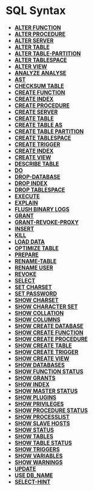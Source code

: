 # SQL Syntax<a name="EN-US_TOPIC_0289900416"></a>

-   **[ALTER FUNCTION](dolphin-alter-function.md)** 
-   **[ALTER PROCEDURE](dolphin-alter-procedure.md)** 
-   **[ALTER SERVER](dolphin-alter-server.md)** 
-   **[ALTER TABLE](dolphin-alter-table.md)** 
-   **[ALTER TABLE-PARTITION](dolphin-alter-table-partition.md)** 
-   **[ALTER TABLESPACE](dolphin-alter-tablespace.md)** 
-   **[ALTER VIEW](dolphin-alter-view.md)** 
-   **[ANALYZE ANALYSE](dolphin-analyze-analyse.md)** 
-   **[AST](dolphin-ast.md)** 
-   **[CHECKSUM TABLE](dolphin-checksum-table.md)** 
-   **[CREATE FUNCTION](dolphin-create-function.md)** 
-   **[CREATE INDEX](dolphin-create-index.md)** 
-   **[CREATE PROCEDURE](dolphin-create-procedure.md)** 
-   **[CREATE SERVER](dolphin-create-server.md)** 
-   **[CREATE TABLE](dolphin-create-table.md)** 
-   **[CREATE TABLE AS](dolphin-create-table-as.md)** 
-   **[CREATE TABLE PARTITION](dolphin-create-table-partition.md)** 
-   **[CREATE TABLESPACE](dolphin-create-tablespace.md)** 
-   **[CREATE TRIGGER](dolphin-create-trigger.md)** 
-   **[CREATE INDEX](dolphin-create-index.md)** 
-   **[CREATE VIEW](dolphin-create-view.md)** 
-   **[DESCRIBE TABLE](dolphin-describe-table.md)** 
-   **[DO](dolphin-do.md)** 
-   **[DROP-DATABASE](dolphin-drop-database.md)** 
-   **[DROP INDEX](dolphin-drop-index.md)** 
-   **[DROP TABLESPACE](dolphin-drop-tablespace.md)** 
-   **[EXECUTE](dolphin-execute.md)** 
-   **[EXPLAIN](dolphin-explain.md)** 
-   **[FLUSH BINARY LOGS](dolphin-flush-binary-logs.md)** 
-   **[GRANT](dolphin-grant.md)** 
-   **[GRANT-REVOKE-PROXY](dolphin-grant-revoke-proxy.md)** 
-   **[INSERT](dolphin-insert.md)** 
-   **[KILL](dolphin-kill.md)** 
-   **[LOAD DATA](dolphin-load-data.md)** 
-   **[OPTIMIZE TABLE](dolphin-OPTIMIZE-TABLE.md)** 
-   **[PREPARE](dolphin-PREPARE.md)** 
-   **[RENAME-TABLE](dolphin-rename-table.md)** 
-   **[RENAME USER](dolphin-RENAME-USER.md)** 
-   **[REVOKE](dolphin-REVOKE.md)** 
-   **[SELECT](dolphin-SELECT.md)** 
-   **[SET CHARSET](dolphin-SET-CHARSET.md)** 
-   **[SET PASSWORD](dolphin-SET-PASSWORD.md)** 
-   **[SHOW CHARSET](dolphin-show-character-set.md)** 
-   **[SHOW CHARACTER SET](dolphin-show-character-set.md)** 
-   **[SHOW COLLATION](dolphin-show-collation.md)** 
-   **[SHOW COLUMNS](dolphin-show_columns.md)** 
-   **[SHOW CREATE DATABASE](dolphin-show-create-database.md)** 
-   **[SHOW CREATE FUNCTION](dolphin-show-create-function.md)** 
-   **[SHOW CREATE PROCEDURE](dolphin-show-create-procedure.md)** 
-   **[SHOW CREATE TABLE](dolphin-show-create-table.md)** 
-   **[SHOW CREATE TRIGGER](dolphin-show-create-trigger.md)** 
-   **[SHOW CREATE VIEW](dolphin-show-create-view.md)** 
-   **[SHOW DATABASES](dolphin-show-databases.md)** 
-   **[SHOW FUNCTION STATUS](dolphin-show-function-status.md)** 
-   **[SHOW GRANTS](dolphin-show-grants.md)** 
-   **[SHOW INDEX](dolphin-show-index.md)** 
-   **[SHOW MASTER STATUS](dolphin-show-master-status.md)** 
-   **[SHOW PLUGINS](dolphin-show-plugins.md)** 
-   **[SHOW PRIVILEGES](dolphin-show_privileges.md)** 
-   **[SHOW PROCEDURE STATUS](dolphin-show-procedure-status.md)** 
-   **[SHOW PROCESSLIST](dolphin-show-processlist.md)** 
-   **[SHOW SLAVE HOSTS](dolphin-show-slave-hosts.md)** 
-   **[SHOW STATUS](dolphin-show-status.md)** 
-   **[SHOW TABLES](dolphin-show-tables.md)** 
-   **[SHOW TABLE STATUS](dolphin-show-table-status.md)** 
-   **[SHOW TRIGGERS](dolphin-show-triggers.md)** 
-   **[SHOW VARIABLES](dolphin-show-variables.md)** 
-   **[SHOW WARNINGS](dolphin-show-warnings.md)** 
-   **[UPDATE](dolphin-update.md)** 
-   **[USE DB_NAME](dolphin-use-db-name.md)** 
-   **[SELECT-HINT](dolphin-select-hint.md)** 